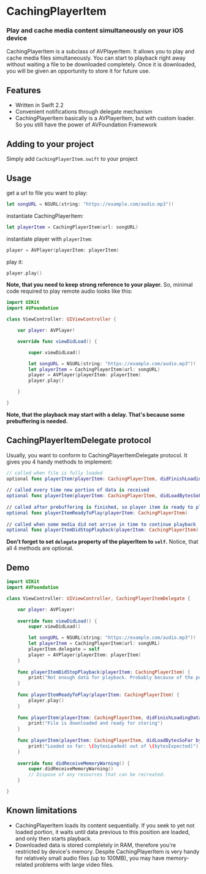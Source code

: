 # CachingPlayerItem #
### Play and cache media content simultaneously on your iOS device ###

CachingPlayerItem is a subclass of AVPlayerItem. It allows you to play and cache media files simultaneously. You can start to playback right away without waiting a file to be downloaded completely. Once it is downloaded, you will be given an opportunity to store it for future use.

## Features ##
- Written in Swift 2.2
- Convenient notifications through delegate mechanism
- CachingPlayerItem basically is a AVPlayerItem, but with custom loader. So you still have the power of AVFoundation Framework

## Adding to your project ##
Simply add `CachingPlayerItem.swift` to your project

## Usage ##
get a url to file you want to play:
```Swift
let songURL = NSURL(string: "https://example.com/audio.mp3")!
```
instantiate CachingPlayerItem:
```Swift
let playerItem = CachingPlayerItem(url: songURL)
```
instantiate player with `playerItem`:
```Swift
player = AVPlayer(playerItem: playerItem)
```
play it:
```Swift
player.play()
```

**Note, that you need to keep strong reference to your player.**
So, minimal code required to play remote audio looks like this:

```Swift
import UIKit
import AVFoundation

class ViewController: UIViewController {

	var player: AVPlayer!

	override func viewDidLoad() {

		super.viewDidLoad()

		let songURL = NSURL(string: "https://example.com/audio.mp3")!
		let playerItem = CachingPlayerItem(url: songURL)
		player = AVPlayer(playerItem: playerItem)
		player.play()

	}

}
```

**Note, that the playback may start with a delay. That's because some prebuffering is needed.**

## CachingPlayerItemDelegate protocol ##
Usually, you want to conform to CachingPlayerItemDelegate protocol. It gives you 4 handy methods to implement:

```Swift
// called when file is fully loaded
optional func playerItem(playerItem: CachingPlayerItem, didFinishLoadingData data: NSData)
    
// called every time new portion of data is received
optional func playerItem(playerItem: CachingPlayerItem, didLoadBytesSoFar bytesLoaded: Int, outOf bytesExpected: Int)
    
// called after prebuffering is finished, so player item is ready to play. Called only once, after initial prebuffering
optional func playerItemReadyToPlay(playerItem: CachingPlayerItem)
    
// called when some media did not arrive in time to continue playback
optional func playerItemDidStopPlayback(playerItem: CachingPlayerItem)
```

**Don't forget to set `delegate` property of the playerItem to `self`.** Notice, that all 4 methods are optional.

## Demo ##
```Swift
import UIKit
import AVFoundation

class ViewController: UIViewController, CachingPlayerItemDelegate {

    var player: AVPlayer!
   
    override func viewDidLoad() {
        super.viewDidLoad()

        let songURL = NSURL(string: "https://example.com/audio.mp3")!
        let playerItem = CachingPlayerItem(url: songURL)
        playerItem.delegate = self        
        player = AVPlayer(playerItem: playerItem)
    }
    
    func playerItemDidStopPlayback(playerItem: CachingPlayerItem) {
        print("Not enough data for playback. Probably because of the poor network. Wait a bit and try to play later.")
    }
    
    func playerItemReadyToPlay(playerItem: CachingPlayerItem) {
        player.play()
    }
    
    func playerItem(playerItem: CachingPlayerItem, didFinishLoadingData data: NSData) {
        print("File is downloaded and ready for storing")
    }
    
    func playerItem(playerItem: CachingPlayerItem, didLoadBytesSoFar bytesLoaded: Int, outOf bytesExpected: Int) {
        print("Loaded so far: \(bytesLoaded) out of \(bytesExpected)")
    }
    
    override func didReceiveMemoryWarning() {
        super.didReceiveMemoryWarning()
        // Dispose of any resources that can be recreated.
    }

}
```

## Known limitations ##
- CachingPlayerItem loads its content sequentially. If you seek to yet not loaded portion, it waits until data previous to this position are loaded, and only then starts playback.
- Downloaded data is stored completely in RAM, therefore you're restricted by device's memory. Despite CachingPlayerItem is very handy for relatively small audio files (up to 100MB), you may have memory-related problems with large video files.
